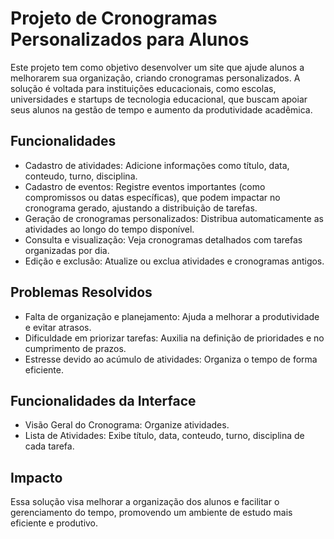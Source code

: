 # Projeto de Cronogramas Personalizados para Alunos
Este projeto tem como objetivo desenvolver um site que ajude alunos a melhorarem sua organização, criando cronogramas personalizados. A solução é voltada para instituições educacionais, como escolas, universidades e startups de tecnologia educacional, que buscam apoiar seus alunos na gestão de tempo e aumento da produtividade acadêmica.

## Funcionalidades
* Cadastro de atividades: Adicione informações como título, data, conteudo, turno, disciplina.
* Cadastro de eventos: Registre eventos importantes (como compromissos ou datas específicas), que podem impactar no cronograma gerado, ajustando a distribuição de tarefas.
* Geração de cronogramas personalizados: Distribua automaticamente as atividades ao longo do tempo disponível.
* Consulta e visualização: Veja cronogramas detalhados com tarefas organizadas por dia.
* Edição e exclusão: Atualize ou exclua atividades e cronogramas antigos.

## Problemas Resolvidos
* Falta de organização e planejamento: Ajuda a melhorar a produtividade e evitar atrasos.
* Dificuldade em priorizar tarefas: Auxilia na definição de prioridades e no cumprimento de prazos.
* Estresse devido ao acúmulo de atividades: Organiza o tempo de forma eficiente.

## Funcionalidades da Interface
* Visão Geral do Cronograma: Organize atividades.
* Lista de Atividades: Exibe título, data, conteudo, turno, disciplina de cada tarefa.

## Impacto
Essa solução visa melhorar a organização dos alunos e facilitar o gerenciamento do tempo, promovendo um ambiente de estudo mais eficiente e produtivo.

